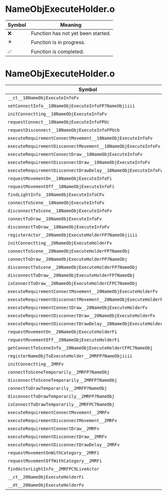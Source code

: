 # NameObjExecuteHolder.o
| Symbol | Meaning 
| ------------- | ------------- 
| :x: | Function has not yet been started. 
| :eight_pointed_black_star: | Function is in progress. 
| :white_check_mark: | Function is completed. 


# NameObjExecuteHolder.o
| Symbol | Decompiled? |
| ------------- | ------------- |
| `__ct__18NameObjExecuteInfoFv` | :white_check_mark: |
| `setConnectInfo__18NameObjExecuteInfoFP7NameObjiiii` | :white_check_mark: |
| `initConnectting__18NameObjExecuteInfoFv` | :white_check_mark: |
| `requestConnect__18NameObjExecuteInfoFPUc` | :white_check_mark: |
| `requestDisconnect__18NameObjExecuteInfoFPUcb` | :white_check_mark: |
| `executeRequirementConnectMovement__18NameObjExecuteInfoFv` | :white_check_mark: |
| `executeRequirementDisconnectMovement__18NameObjExecuteInfoFv` | :white_check_mark: |
| `executeRequirementConnectDraw__18NameObjExecuteInfoFv` | :white_check_mark: |
| `executeRequirementDisconnectDraw__18NameObjExecuteInfoFv` | :white_check_mark: |
| `executeRequirementDisconnectDrawDelay__18NameObjExecuteInfoFv` | :white_check_mark: |
| `requestMovementOn__18NameObjExecuteInfoFi` | :white_check_mark: |
| `requestMovementOff__18NameObjExecuteInfoFi` | :white_check_mark: |
| `findLightInfo__18NameObjExecuteInfoCFv` | :white_check_mark: |
| `connectToScene__18NameObjExecuteInfoFv` | :white_check_mark: |
| `disconnectToScene__18NameObjExecuteInfoFv` | :white_check_mark: |
| `connectToDraw__18NameObjExecuteInfoFv` | :white_check_mark: |
| `disconnectToDraw__18NameObjExecuteInfoFv` | :white_check_mark: |
| `registerActor__20NameObjExecuteHolderFP7NameObjiiii` | :white_check_mark: |
| `initConnectting__20NameObjExecuteHolderFv` | :white_check_mark: |
| `connectToScene__20NameObjExecuteHolderFP7NameObj` | :white_check_mark: |
| `connectToDraw__20NameObjExecuteHolderFP7NameObj` | :white_check_mark: |
| `disconnectToScene__20NameObjExecuteHolderFP7NameObj` | :white_check_mark: |
| `disconnectToDraw__20NameObjExecuteHolderFP7NameObj` | :white_check_mark: |
| `isConnectToDraw__20NameObjExecuteHolderCFPC7NameObj` | :white_check_mark: |
| `executeRequirementConnectMovement__20NameObjExecuteHolderFv` | :white_check_mark: |
| `executeRequirementDisconnectMovement__20NameObjExecuteHolderFv` | :white_check_mark: |
| `executeRequirementConnectDraw__20NameObjExecuteHolderFv` | :white_check_mark: |
| `executeRequirementDisconnectDraw__20NameObjExecuteHolderFv` | :white_check_mark: |
| `executeRequirementDisconnectDrawDelay__20NameObjExecuteHolderFv` | :white_check_mark: |
| `requestMovementOn__20NameObjExecuteHolderFi` | :white_check_mark: |
| `requestMovementOff__20NameObjExecuteHolderFi` | :white_check_mark: |
| `getConnectToSceneInfo__20NameObjExecuteHolderCFPC7NameObj` | :white_check_mark: |
| `registerNameObjToExecuteHolder__2MRFP7NameObjiiii` | :white_check_mark: |
| `initConnectting__2MRFv` | :white_check_mark: |
| `connectToSceneTemporarily__2MRFP7NameObj` | :white_check_mark: |
| `disconnectToSceneTemporarily__2MRFP7NameObj` | :white_check_mark: |
| `connectToDrawTemporarily__2MRFP7NameObj` | :white_check_mark: |
| `disconnectToDrawTemporarily__2MRFP7NameObj` | :white_check_mark: |
| `isConnectToDrawTemporarily__2MRFPC7NameObj` | :white_check_mark: |
| `executeRequirementConnectMovement__2MRFv` | :white_check_mark: |
| `executeRequirementDisconnectMovement__2MRFv` | :white_check_mark: |
| `executeRequirementConnectDraw__2MRFv` | :white_check_mark: |
| `executeRequirementDisconnectDraw__2MRFv` | :white_check_mark: |
| `executeRequirementDisconnectDrawDelay__2MRFv` | :white_check_mark: |
| `requestMovementOnWithCategory__2MRFi` | :white_check_mark: |
| `requestMovementOffWithCategory__2MRFi` | :white_check_mark: |
| `findActorLightInfo__2MRFPC9LiveActor` | :white_check_mark: |
| `__ct__20NameObjExecuteHolderFi` | :white_check_mark: |
| `__dt__20NameObjExecuteHolderFv` | :white_check_mark: |
